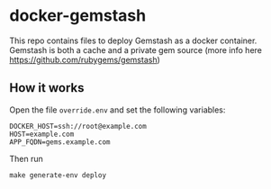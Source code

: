 # docker-gemstash

This repo contains files to deploy Gemstash as a docker container.
Gemstash is both a cache and a private gem source (more info here
https://github.com/rubygems/gemstash)

## How it works

Open the file `override.env` and set the following variables:

```
DOCKER_HOST=ssh://root@example.com
HOST=example.com
APP_FQDN=gems.example.com
```

Then run

```
make generate-env deploy
```
